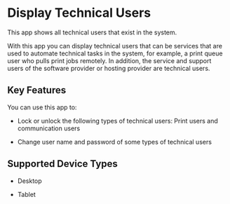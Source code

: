 <!-- loio7fb79d7a811146679646ebfb5844b858 -->

# Display Technical Users

This app shows all technical users that exist in the system.



With this app you can display technical users that can be services that are used to automate technical tasks in the system, for example, a print queue user who pulls print jobs remotely. In addition, the service and support users of the software provider or hosting provider are technical users.



<a name="loio7fb79d7a811146679646ebfb5844b858__section_m3x_rzg_jfb"/>

## Key Features

You can use this app to:



-   Lock or unlock the following types of technical users: Print users and communication users

-   Change user name and password of some types of technical users




<a name="loio7fb79d7a811146679646ebfb5844b858__supported_devices"/>

## Supported Device Types

-   Desktop

-   Tablet


